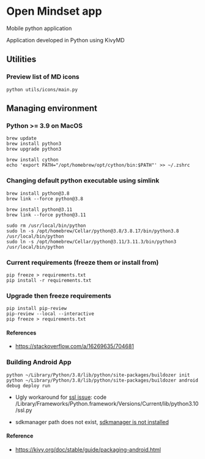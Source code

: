 # Open Mindset app

Mobile python application

Application developed in Python using KivyMD

## Utilities

### Preview list of MD icons

    python utils/icons/main.py

## Managing environment

### Python >= 3.9 on MacOS

    brew update
    brew install python3
    brew upgrade python3

    brew install cython
    echo 'export PATH="/opt/homebrew/opt/cython/bin:$PATH"' >> ~/.zshrc

### Changing default python executable using simlink

    brew install python@3.8
    brew link --force python@3.8

    brew install python@3.11
    brew link --force python@3.11

    sudo rm /usr/local/bin/python
    sudo ln -s /opt/homebrew/Cellar/python@3.8/3.8.17/bin/python3.8 /usr/local/bin/python
    sudo ln -s /opt/homebrew/Cellar/python@3.11/3.11.3/bin/python3 /usr/local/bin/python

### Current requirements (freeze them or install from)

    pip freeze > requirements.txt
    pip install -r requirements.txt

### Upgrade then freeze requirements

    pip install pip-review
    pip-review --local --interactive
    pip freeze > requirements.txt

#### References

* https://stackoverflow.com/a/16269635/704681


### Building Android App

    python ~/Library/Python/3.8/lib/python/site-packages/buildozer init
    python ~/Library/Python/3.8/lib/python/site-packages/buildozer android debug deploy run

- Ugly workaround for [ssl issue](https://github.com/kivy/kivy/issues/5784):
  code /Library/Frameworks/Python.framework/Versions/Current/lib/python3.10/ssl.py

- sdkmanager path does not exist, [sdkmanager is not installed](https://github.com/kivy/buildozer/issues/927#issuecomment-533020886)

#### Reference

* https://kivy.org/doc/stable/guide/packaging-android.html

